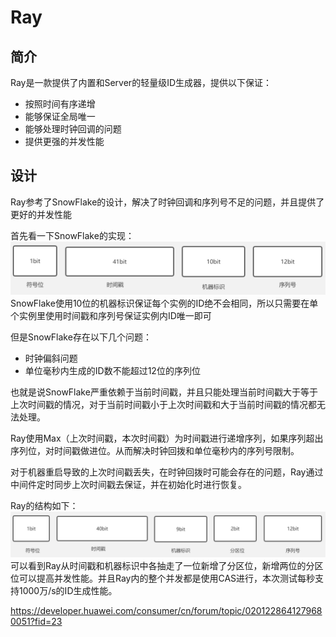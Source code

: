 # Ray

## 简介
Ray是一款提供了内置和Server的轻量级ID生成器，提供以下保证：
* 按照时间有序递增
* 能够保证全局唯一
* 能够处理时钟回调的问题
* 提供更强的并发性能

## 设计
Ray参考了SnowFlake的设计，解决了时钟回调和序列号不足的问题，并且提供了更好的并发性能

首先看一下SnowFlake的实现：
![avatar](https://raw.githubusercontent.com/KeshawnVan/Ray/master/image/SnowFlake.png)
SnowFlake使用10位的机器标识保证每个实例的ID绝不会相同，所以只需要在单个实例里使用时间戳和序列号保证实例内ID唯一即可

但是SnowFlake存在以下几个问题：
* 时钟偏斜问题
* 单位毫秒内生成的ID数不能超过12位的序列位

也就是说SnowFlake严重依赖于当前时间戳，并且只能处理当前时间戳大于等于上次时间戳的情况，对于当前时间戳小于上次时间戳和大于当前时间戳的情况都无法处理。

Ray使用Max（上次时间戳，本次时间戳）为时间戳进行递增序列，如果序列超出序列位，对时间戳做进位。从而解决时钟回拨和单位毫秒内的序列号限制。

对于机器重启导致的上次时间戳丢失，在时钟回拨时可能会存在的问题，Ray通过中间件定时同步上次时间戳去保证，并在初始化时进行恢复。

Ray的结构如下：
![avatar](https://raw.githubusercontent.com/KeshawnVan/Ray/master/image/Ray.png)
可以看到Ray从时间戳和机器标识中各抽走了一位新增了分区位，新增两位的分区位可以提高并发性能。并且Ray内的整个并发都是使用CAS进行，本次测试每秒支持1000万/s的ID生成性能。

https://developer.huawei.com/consumer/cn/forum/topic/0201228641279680051?fid=23
